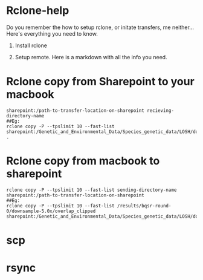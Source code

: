 # Rclone-help

Do you remember the how to setup rclone, or initate transfers, me neither... Here's everything you need to know.

1. Install rclone

2. Setup remote. Here is a markdown with all the info you need.

# Rclone copy from Sharepoint to your macbook
```
sharepoint:/path-to-transfer-location-on-sharepoint recieving-directory-name
##Eg:
rclone copy -P --tpslimit 10 --fast-list sharepoint:/Genetic_and_Environmental_Data/Species_genetic_data/LOSH/downsampled_bam_Holden/x5.0 .

```
# Rclone copy from macbook to sharepoint
```
rclone copy -P --tpslimit 10 --fast-list sending-directory-name sharepoint:/path-to-transfer-location-on-sharepoint
##Eg:
rclone copy -P --tpslimit 10 --fast-list /results/bqsr-round-0/downsample-5.0x/overlap_clipped sharepoint:/Genetic_and_Environmental_Data/Species_genetic_data/LOSH/downsampled_bam_Holden/x5.0
```

# scp

# rsync
